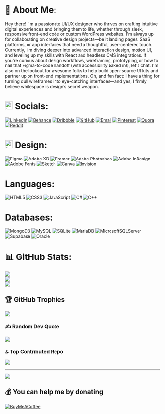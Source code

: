 # 💫 About Me:
Hey there! I'm a passionate UI/UX designer who thrives on crafting intuitive digital experiences and bringing them to life, whether through sleek, responsive front-end code or custom WordPress websites. I'm always up for collaborating on creative design projects—be it landing pages, SaaS platforms, or app interfaces that need a thoughtful, user-centered touch. Currently, I'm diving deeper into advanced interaction design, motion UI, and leveling up my skills with React and headless CMS integrations. If you're curious about design workflows, wireframing, prototyping, or how to nail that Figma-to-code handoff (with accessibility baked in!), let's chat. I'm also on the lookout for awesome folks to help build open-source UI kits and partner up on front-end implementations. Oh, and fun fact: I have a thing for turning dull wireframes into eye-catching interfaces—and yes, I firmly believe whitespace is design’s secret weapon.


# <img width="25" height="25" alt="image" src="https://github.com/user-attachments/assets/5706e01b-1c97-4fa3-85ec-89533fff14e2" /> Socials:
[![LinkedIn](https://img.shields.io/badge/LinkedIn-0A66C2?logo=linkedin&logoColor=white)](https://linkedin.com/in/obstinate)
[![Behance](https://img.shields.io/badge/Behance-1769ff?logo=behance&logoColor=white)](https://behance.net/mustafa_zahid)
[![Dribbble](https://img.shields.io/badge/Dribbble-EA4C89?logo=dribbble&logoColor=white)](https://dribbble.com/mustafazahid)
[![GitHub](https://img.shields.io/badge/GitHub-181717?logo=github&logoColor=white)](https://github.com/mustfa-zahid)
[![Email](https://img.shields.io/badge/Email-D14836?logo=gmail&logoColor=white)](mailto:mustafazahid00112@gmail.com)
[![Pinterest](https://img.shields.io/badge/Pinterest-E60023?logo=pinterest&logoColor=white)](https://pinterest.com/mustafazahid1)
[![Quora](https://img.shields.io/badge/Quora-B92B27?logo=quora&logoColor=white)](https://quora.com/profile/Ali-Mustafa-346)
[![Reddit](https://img.shields.io/badge/Reddit-FF4500?logo=reddit&logoColor=white)](https://reddit.com/user/Unfair_Reflection_15)




# <img width="25" height="25" alt="image" src="https://github.com/user-attachments/assets/06196864-9550-4437-9c41-c000ed253e87" /> Design:
![Figma](https://img.shields.io/badge/figma-%23F24E1E.svg?style=for-the-badge&logo=figma&logoColor=white)
![Adobe XD](https://img.shields.io/badge/Adobe%20XD-470137?style=for-the-badge&logo=Adobe%20XD&logoColor=#FF61F6)
![Framer](https://img.shields.io/badge/Framer-black?style=for-the-badge&logo=framer&logoColor=blue)
![Adobe Photoshop](https://img.shields.io/badge/adobe%20photoshop-%2331A8FF.svg?style=for-the-badge&logo=adobe%20photoshop&logoColor=white)
![Adobe InDesign](https://img.shields.io/badge/Adobe%20InDesign-49021F?style=for-the-badge&logo=adobeindesign&logoColor=FF3366)
![Adobe Fonts](https://img.shields.io/badge/Adobe%20Fonts-000B1D.svg?style=for-the-badge&logo=Adobe%20Fonts&logoColor=white)
![Sketch](https://img.shields.io/badge/Sketch-FFB387?style=for-the-badge&logo=sketch&logoColor=black)
![Canva](https://img.shields.io/badge/Canva-%2300C4CC.svg?style=for-the-badge&logo=Canva&logoColor=white)
![Invision](https://img.shields.io/badge/invision-FF3366?style=for-the-badge&logo=invision&logoColor=white)

# Languages:
![HTML5](https://img.shields.io/badge/html5-%23E34F26.svg?style=for-the-badge&logo=html5&logoColor=white)
![CSS3](https://img.shields.io/badge/css3-%231572B6.svg?style=for-the-badge&logo=css3&logoColor=white)
![JavaScript](https://img.shields.io/badge/javascript-%23323330.svg?style=for-the-badge&logo=javascript&logoColor=%23F7DF1E)
![C#](https://img.shields.io/badge/c%23-%23239120.svg?style=for-the-badge&logo=csharp&logoColor=white)
![C++](https://img.shields.io/badge/c++-%2300599C.svg?style=for-the-badge&logo=c%2B%2B&logoColor=white)

# Databases:
![MongoDB](https://img.shields.io/badge/MongoDB-%234ea94b.svg?style=for-the-badge&logo=mongodb&logoColor=white)
![MySQL](https://img.shields.io/badge/mysql-4479A1.svg?style=for-the-badge&logo=mysql&logoColor=white)
![SQLite](https://img.shields.io/badge/sqlite-%2307405e.svg?style=for-the-badge&logo=sqlite&logoColor=white)
![MariaDB](https://img.shields.io/badge/MariaDB-003545?style=for-the-badge&logo=mariadb&logoColor=white)
![MicrosoftSQLServer](https://img.shields.io/badge/Microsoft%20SQL%20Server-CC2927?style=for-the-badge&logo=microsoft%20sql%20server&logoColor=white)
![Supabase](https://img.shields.io/badge/Supabase-3ECF8E?style=for-the-badge&logo=supabase&logoColor=white)
![Oracle](https://img.shields.io/badge/Oracle-F80000?style=for-the-badge&logo=oracle&logoColor=white)




# 📊 GitHub Stats:
![](https://github-readme-stats.vercel.app/api?username=mustfa-zahid&theme=default_repocard&hide_border=false&include_all_commits=true&count_private=true)<br/>
![](https://nirzak-streak-stats.vercel.app/?user=mustfa-zahid&theme=default_repocard&hide_border=false)<br/>
![](https://github-readme-stats.vercel.app/api/top-langs/?username=mustfa-zahid&theme=default_repocard&hide_border=false&include_all_commits=true&count_private=true&layout=compact)

## 🏆 GitHub Trophies
![](https://github-profile-trophy.vercel.app/?username=mustfa-zahid&theme=transparent&no-frame=false&no-bg=false&margin-w=4)

### ✍️ Random Dev Quote
![](https://quotes-github-readme.vercel.app/api?type=vetical&theme=light)

### 🔝 Top Contributed Repo
![](https://github-contributor-stats.vercel.app/api?username=mustfa-zahid&limit=5&theme=default_repocard&combine_all_yearly_contributions=true)

---
[![](https://visitcount.itsvg.in/api?id=mustfa-zahid&icon=2&color=2)](https://visitcount.itsvg.in)

  ## 💰 You can help me by donating
  [![BuyMeACoffee](https://img.shields.io/badge/Buy%20Me%20a%20Coffee-ffdd00?style=for-the-badge&logo=buy-me-a-coffee&logoColor=black)](https://buymeacoffee.com/obstinate) 

  
<!-- Proudly created with GPRM ( https://gprm.itsvg.in ) -->
